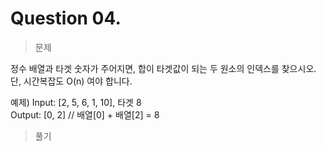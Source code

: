 # Question 04.

> 문제

정수 배열과 타겟 숫자가 주어지면, 합이 타겟값이 되는 두 원소의 인덱스를 찾으시오.  
단, 시간복잡도 O(n) 여야 합니다.

예제)
Input: [2, 5, 6, 1, 10], 타겟 8  
Output: [0, 2] // 배열[0] + 배열[2] = 8
    
    
> 풀기

